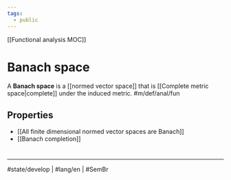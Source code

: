 ```yaml
---
tags:
  - public
---
```

[[Functional analysis MOC]]
# Banach space

A **Banach space** is a [[normed vector space]] that is [[Complete metric space|complete]] under the induced metric. #m/def/anal/fun 

## Properties

- [[All finite dimensional normed vector spaces are Banach]]
- [[Banach completion]]

#
---
#state/develop | #lang/en | #SemBr
